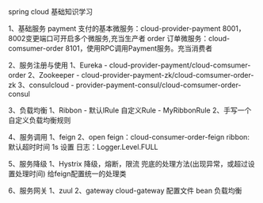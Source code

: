 spring cloud 基础知识学习

1、基础服务
    payment 支付的基本微服务：cloud-provider-payment
    8001，8002变更端口可开启多个微服务,充当生产者
    order 订单微服务：cloud-comsumer-order
    8101，使用RPC调用Payment服务。充当消费者

2、服务注册与使用
    1、Eureka - cloud-provider-payment/cloud-comsumer-order
    2、Zookeeper  -  cloud-provider-payment-zk/cloud-comsumer-order-zk
    3、consulcloud - provider-payment-consul/cloud-comsumer-order-consul

3、负载均衡
    1、Ribbon - 默认IRule
                自定义Rule - MyRibbonRule
    2、手写一个自定义负载均衡规则

4、服务调用
    1、feign
    2、open feign：cloud-consumer-order-feign
        ribbon: 默认超时时间 1s 设置
        日志：Logger.Level.FULL

5、服务降级
    1、Hystrix
        降级，熔断，限流
        兜底的处理方法(出现异常，或超过设置处理时间)
        给feign配置统一的处理类

6、服务网关
    1、zuul
    2、gateway cloud-gateway
        配置文件
        bean
        负载均衡
        